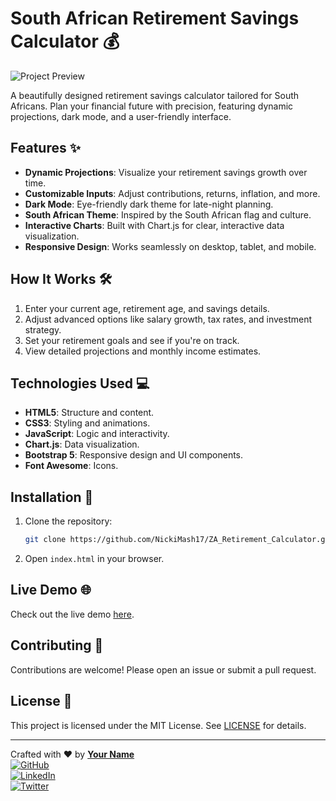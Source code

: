 # South African Retirement Savings Calculator 💰

![Project Preview](https://via.placeholder.com/800x400.png?text=Project+Preview) <!-- Add a screenshot or GIF of your project here -->

A beautifully designed retirement savings calculator tailored for South Africans. Plan your financial future with precision, featuring dynamic projections, dark mode, and a user-friendly interface.

## Features ✨
- **Dynamic Projections**: Visualize your retirement savings growth over time.
- **Customizable Inputs**: Adjust contributions, returns, inflation, and more.
- **Dark Mode**: Eye-friendly dark theme for late-night planning.
- **South African Theme**: Inspired by the South African flag and culture.
- **Interactive Charts**: Built with Chart.js for clear, interactive data visualization.
- **Responsive Design**: Works seamlessly on desktop, tablet, and mobile.

## How It Works 🛠️
1. Enter your current age, retirement age, and savings details.
2. Adjust advanced options like salary growth, tax rates, and investment strategy.
3. Set your retirement goals and see if you're on track.
4. View detailed projections and monthly income estimates.

## Technologies Used 💻
- **HTML5**: Structure and content.
- **CSS3**: Styling and animations.
- **JavaScript**: Logic and interactivity.
- **Chart.js**: Data visualization.
- **Bootstrap 5**: Responsive design and UI components.
- **Font Awesome**: Icons.

## Installation 🚀
1. Clone the repository:
   ```bash
   git clone https://github.com/NickiMash17/ZA_Retirement_Calculator.git
   ```
2. Open ```index.html``` in your browser.  

## Live Demo 🌐
Check out the live demo [here](https://yourusername.github.io/south-african-retirement-calculator).

## Contributing 🤝
Contributions are welcome! Please open an issue or submit a pull request.

## License 📜
This project is licensed under the MIT License. See [LICENSE](LICENSE) for details.

---

Crafted with ❤️ by **[Your Name](https://github.com/yourusername)**  
[![GitHub](https://img.shields.io/badge/GitHub-YourUsername-blue?style=flat&logo=github)](https://github.com/NickiMash17)  
[![LinkedIn](https://img.shields.io/badge/LinkedIn-YourProfile-blue?style=flat&logo=linkedin)](https://linkedin.com/in/nicolette-mashaba-b094a5221/)  
[![Twitter](https://img.shields.io/badge/Twitter-YourHandle-blue?style=flat&logo=twitter)](https://twitter.com/m_neyi)